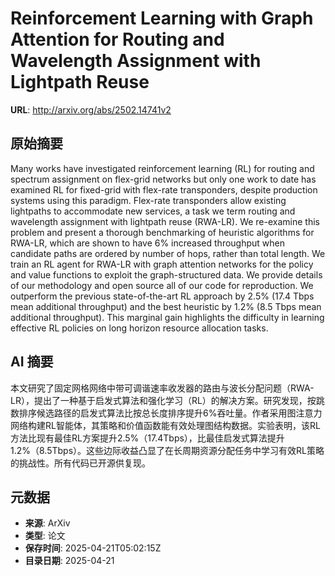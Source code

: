 # Reinforcement Learning with Graph Attention for Routing and Wavelength Assignment with Lightpath Reuse

**URL**: http://arxiv.org/abs/2502.14741v2

## 原始摘要

Many works have investigated reinforcement learning (RL) for routing and
spectrum assignment on flex-grid networks but only one work to date has
examined RL for fixed-grid with flex-rate transponders, despite production
systems using this paradigm. Flex-rate transponders allow existing lightpaths
to accommodate new services, a task we term routing and wavelength assignment
with lightpath reuse (RWA-LR). We re-examine this problem and present a
thorough benchmarking of heuristic algorithms for RWA-LR, which are shown to
have 6% increased throughput when candidate paths are ordered by number of
hops, rather than total length. We train an RL agent for RWA-LR with graph
attention networks for the policy and value functions to exploit the
graph-structured data. We provide details of our methodology and open source
all of our code for reproduction. We outperform the previous state-of-the-art
RL approach by 2.5% (17.4 Tbps mean additional throughput) and the best
heuristic by 1.2% (8.5 Tbps mean additional throughput). This marginal gain
highlights the difficulty in learning effective RL policies on long horizon
resource allocation tasks.


## AI 摘要

本文研究了固定网格网络中带可调谐速率收发器的路由与波长分配问题（RWA-LR），提出了一种基于启发式算法和强化学习（RL）的解决方案。研究发现，按跳数排序候选路径的启发式算法比按总长度排序提升6%吞吐量。作者采用图注意力网络构建RL智能体，其策略和价值函数能有效处理图结构数据。实验表明，该RL方法比现有最佳RL方案提升2.5%（17.4Tbps），比最佳启发式算法提升1.2%（8.5Tbps）。这些边际收益凸显了在长周期资源分配任务中学习有效RL策略的挑战性。所有代码已开源供复现。

## 元数据

- **来源**: ArXiv
- **类型**: 论文
- **保存时间**: 2025-04-21T05:02:15Z
- **目录日期**: 2025-04-21
